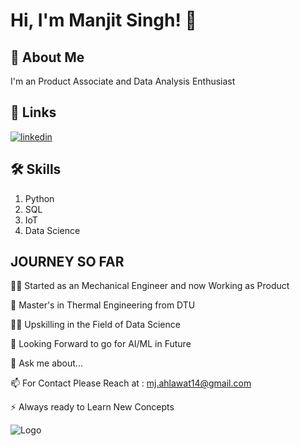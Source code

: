 
# Hi, I'm Manjit Singh! 👋


## 🚀 About Me
I'm an Product Associate and Data Analysis Enthusiast


## 🔗 Links

[![linkedin](https://img.shields.io/badge/linkedin-0A66C2?style=for-the-badge&logo=linkedin&logoColor=white)](www.linkedin.com/in/manjit-singh14)

## 🛠 Skills
1. Python
2. SQL
3. IoT
4. Data Science


## JOURNEY SO FAR 
👩‍💻 Started as an Mechanical Engineer and now Working as Product

🧠 Master's in Thermal Engineering from DTU

👯‍♀️ Upskilling in the Field of Data Science 

🤔 Looking Forward to go for AI/ML in Future

💬 Ask me about...

📫 For Contact Please Reach at : mj.ahlawat14@gmail.com

⚡️ Always ready to Learn New Concepts


![Logo](https://github-readme-stats.vercel.app/api?username=MrManjit&&show_icons=true&title_color=ffffff&icon_color=bb2acf&text_color=daf7dc&bg_color=151515)

